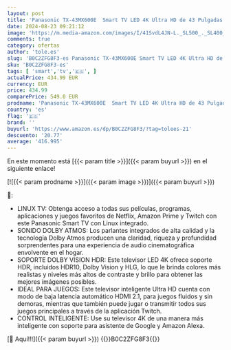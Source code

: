 ```yaml
---
layout: post
title: 'Panasonic TX-43MX600E  Smart TV LED 4K Ultra HD de 43 Pulgadas  Alto Rango Dinámico  HDR   Linux TV  Dolby Atmos y Dolby Vision  Asistente de Google y Amazon Alexa  Bluetooth  Negro'
date: 2024-08-23 09:21:12
image: 'https://m.media-amazon.com/images/I/41SvdL4JN-L._SL500_._SL400_.jpg'
comments: true
category: ofertas
author: 'tole.es'
slug: 'B0C2ZFG8F3-es Panasonic TX-43MX600E Smart TV LED 4K Ultra HD de 43...'
sku: 'B0C2ZFG8F3-es'
tags: [ 'smart','tv','🇪🇸', ]
actualPrice: 434.99 EUR
currency: EUR
price: 434.99
comparePrice: 549.0 EUR
prodname: 'Panasonic TX-43MX600E  Smart TV LED 4K Ultra HD de 43 Pulgadas  Alto Rango Dinámico  HDR   Linux TV  Dolby Atmos y Dolby Vision  Asistente de Google y Amazon Alexa  Bluetooth  Negro'
country: 'es'
flag: '🇪🇸'
brand: ''
buyurl: 'https://www.amazon.es/dp/B0C2ZFG8F3/?tag=tolees-21'
descuento: '20.77'
average: '416.995'
---
```


En este momento está [{{< param title >}}]({{< param buyurl >}}) en el siguiente enlace!

[![{{< param prodname >}}]({{< param image >}})]({{< param buyurl >}})

🔎:

- LINUX TV: Obtenga acceso a todas sus películas, programas, aplicaciones y juegos favoritos de Netflix, Amazon Prime y Twitch con este Panasonic Smart TV con Linux integrado.
- SONIDO DOLBY ATMOS: Los parlantes integrados de alta calidad y la tecnología Dolby Atmos producen una claridad, riqueza y profundidad sorprendentes para una experiencia de audio cinematográfica envolvente en el hogar.
- SOPORTE DOLBY VISION HDR: Este televisor LED 4K ofrece soporte HDR, incluidos HDR10, Dolby Vision y HLG, lo que le brinda colores más realistas y niveles más altos de contraste y brillo para obtener las mejores imágenes posibles.
- IDEAL PARA JUEGOS: Este televisor inteligente Ultra HD cuenta con modo de baja latencia automático HDMI 2.1, para juegos fluidos y sin demoras, mientras que también puede jugar o transmitir todos sus juegos principales a través de la aplicación Twitch.
- CONTROL INTELIGENTE: Use su televisor 4K de una manera más inteligente con soporte para asistente de Google y Amazon Alexa.

[🛒 Aquí!!!]({{< param buyurl >}})
{{<world>}}B0C2ZFG8F3{{</world>}}
